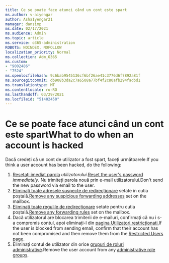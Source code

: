 ```yaml
---
title: Ce se poate face atunci când un cont este spart
ms.author: v-aiyengar
author: AshaIyengar21
manager: dansimp
ms.date: 02/17/2021
ms.audience: Admin
ms.topic: article
ms.service: o365-administration
ROBOTS: NOINDEX, NOFOLLOW
localization_priority: Normal
ms.collection: Adm_O365
ms.custom:
- "9002486"
- "7524"
ms.openlocfilehash: 9c6bab9545136cf6bf26ae41c3776d6f7892a81f
ms.sourcegitcommit: db908b3da2c7a6508a77bf4f2c80afb294fadbd1
ms.translationtype: MT
ms.contentlocale: ro-RO
ms.lasthandoff: 03/29/2021
ms.locfileid: "51402450"
---
```

# <a name="what-to-do-when-an-account-is-hacked"></a><span data-ttu-id="0c672-102">Ce se poate face atunci când un cont este spart</span><span class="sxs-lookup"><span data-stu-id="0c672-102">What to do when an account is hacked</span></span>

<span data-ttu-id="0c672-103">Dacă credeți că un cont de utilizator a fost spart, faceți următoarele:</span><span class="sxs-lookup"><span data-stu-id="0c672-103">If you think a user account has been hacked, do the following:</span></span>

1. <span data-ttu-id="0c672-104">[Resetați imediat parola](https://go.microsoft.com/fwlink/?linkid=2103704) *utilizatorului.*</span><span class="sxs-lookup"><span data-stu-id="0c672-104">[Reset the user's password](https://go.microsoft.com/fwlink/?linkid=2103704) *immediately*.</span></span> <span data-ttu-id="0c672-105">Nu trimiteți parola nouă prin e-mail utilizatorului.</span><span class="sxs-lookup"><span data-stu-id="0c672-105">Don't send the new password via email to the user.</span></span>
1. <span data-ttu-id="0c672-106">[Eliminați toate adresele suspecte de redirecționare](https://go.microsoft.com/fwlink/?linkid=2103705) setate în cutia poștală.</span><span class="sxs-lookup"><span data-stu-id="0c672-106">[Remove any suspicious forwarding addresses](https://go.microsoft.com/fwlink/?linkid=2103705) set on the mailbox.</span></span>
1. <span data-ttu-id="0c672-107">[Eliminați toate regulile de redirecționare](https://go.microsoft.com/fwlink/?linkid=2103706) setate pentru cutia poștală.</span><span class="sxs-lookup"><span data-stu-id="0c672-107">[Remove any forwarding rules](https://go.microsoft.com/fwlink/?linkid=2103706) set on the mailbox.</span></span>
1. <span data-ttu-id="0c672-108">Dacă utilizatorul are blocarea trimiterii de e-mailuri, confirmați că nu i s-a compromis contul, apoi eliminați-l din [pagina Utilizatori restricționati.](https://go.microsoft.com/fwlink/?linkid=2103706)</span><span class="sxs-lookup"><span data-stu-id="0c672-108">If the user is blocked from sending email, confirm that their account has not been compromised and then remove them from the [Restricted Users page](https://go.microsoft.com/fwlink/?linkid=2103706).</span></span>
1. <span data-ttu-id="0c672-109">Eliminați contul de utilizator din orice [grupuri de roluri administrative](https://go.microsoft.com/fwlink/?linkid=2092294).</span><span class="sxs-lookup"><span data-stu-id="0c672-109">Remove the user account from any [administrative role groups](https://go.microsoft.com/fwlink/?linkid=2092294).</span></span>